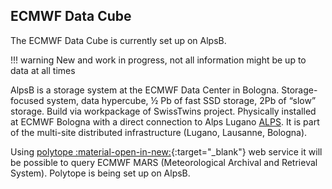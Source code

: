 ## ECMWF Data Cube

The ECMWF Data Cube is currently set up on AlpsB.

!!! warning
New and work in progress, not all information might be up to data at all times

AlpsB is a storage system at the ECMWF Data Center in Bologna.
Storage-focused system, data hypercube, ½ Pb of fast SSD storage, 2Pb of “slow” storage.
Build via workpackage of SwissTwins project.
Physically installed at ECMWF Bologna with a direct connection to Alps Lugano [ALPS](../alps/index.md).
It is part of the multi-site distributed infrastructure (Lugano, Lausanne, Bologna).

Using [polytope :material-open-in-new:](https://polytope-client.readthedocs.io/en/latest/index.html){:target="_blank"} web service it will be possible to query ECMWF MARS (Meteorological Archival and Retrieval System).
Polytope is being set up on AlpsB.
